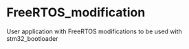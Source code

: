 # FreeRTOS_modification
User application with FreeRTOS modifications to be used with stm32_bootloader
